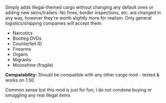 Simply adds illegal-themed cargo without changing any default ones or adding new skins/trailers. No fines, border inspections, etc. are changed in any way, however they're worth slightly more for realism. Only general logistics/shipping companies will accept them:
- Narcotics
- Bootleg DVDs
- Counterfeit ID
- Firearms
- Organs
- Migrants
- Moonshine (fragile)

**Compatability:**
Should be compatible with any other cargo mod - tested & works on 1.50

Common sense but this mod is just for fun; I do not condone buying or smuggling any real illegal items
